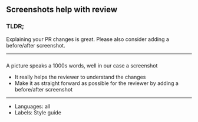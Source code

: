 ## Screenshots help with review

### TLDR;

Explaining your PR changes is great. Please also consider adding a before/after screenshot.

---

### 

A picture speaks a 1000s words, well in our case a screenshot

- It really helps the reviewer to understand the changes
- Make it as straight forward as possible for the reviewer by adding a before/after screenshot

---

- Languages: all
- Labels: Style guide
